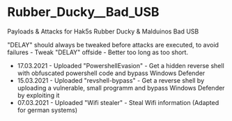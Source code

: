 # Rubber_Ducky__Bad_USB
Payloads &amp; Attacks for Hak5s Rubber Ducky & Malduinos Bad USB

"DELAY" should always be tweaked before attacks are executed, to avoid failures - Tweak "DELAY" offside - Better too long as too short.

* 17.03.2021 - Uploaded "PowershellEvasion" - Get a hidden reverse shell with obfuscated powershell code and bypass Windows Defender
* 15.03.2021 - Uploaded "revshell-bypass" - Get a reverse shell by uploading a vulnerable, small programm and bypass Windows Defender by exploiting it
* 07.03.2021 - Uploaded "Wifi stealer" - Steal Wifi information (Adapted for german systems)
